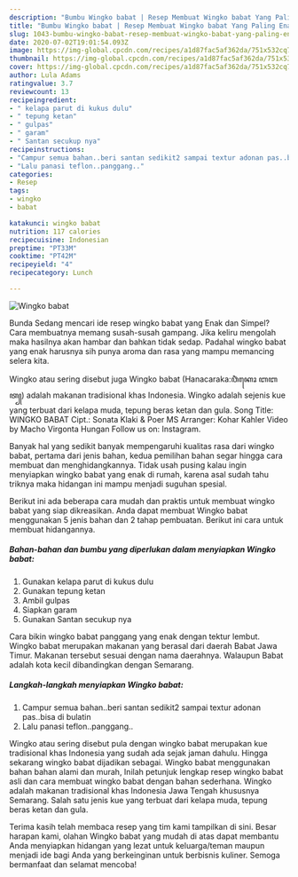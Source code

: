```yaml
---
description: "Bumbu Wingko babat | Resep Membuat Wingko babat Yang Paling Enak"
title: "Bumbu Wingko babat | Resep Membuat Wingko babat Yang Paling Enak"
slug: 1043-bumbu-wingko-babat-resep-membuat-wingko-babat-yang-paling-enak
date: 2020-07-02T19:01:54.093Z
image: https://img-global.cpcdn.com/recipes/a1d87fac5af362da/751x532cq70/wingko-babat-foto-resep-utama.jpg
thumbnail: https://img-global.cpcdn.com/recipes/a1d87fac5af362da/751x532cq70/wingko-babat-foto-resep-utama.jpg
cover: https://img-global.cpcdn.com/recipes/a1d87fac5af362da/751x532cq70/wingko-babat-foto-resep-utama.jpg
author: Lula Adams
ratingvalue: 3.7
reviewcount: 13
recipeingredient:
- " kelapa parut di kukus dulu"
- " tepung ketan"
- " gulpas"
- " garam"
- " Santan secukup nya"
recipeinstructions:
- "Campur semua bahan..beri santan sedikit2 sampai textur adonan pas..bisa di bulatin"
- "Lalu panasi teflon..panggang.."
categories:
- Resep
tags:
- wingko
- babat

katakunci: wingko babat 
nutrition: 117 calories
recipecuisine: Indonesian
preptime: "PT33M"
cooktime: "PT42M"
recipeyield: "4"
recipecategory: Lunch

---
```



![Wingko babat](https://img-global.cpcdn.com/recipes/a1d87fac5af362da/751x532cq70/wingko-babat-foto-resep-utama.jpg)

Bunda Sedang mencari ide resep wingko babat yang Enak dan Simpel? Cara membuatnya memang susah-susah gampang. Jika keliru mengolah maka hasilnya akan hambar dan bahkan tidak sedap. Padahal wingko babat yang enak harusnya sih punya aroma dan rasa yang mampu memancing selera kita.

Wingko atau sering disebut juga Wingko babat (Hanacaraka:ꦮꦶꦁꦏꦺꦴ ꦧꦧꦠ꧀) adalah makanan tradisional khas Indonesia. Wingko adalah sejenis kue yang terbuat dari kelapa muda, tepung beras ketan dan gula. Song Title: WINGKO BABAT Cipt.: Sonata Klaki &amp; Poer MS Arranger: Kohar Kahler Video by Macho Virgonta Hungan Follow us on: Instagram.

Banyak hal yang sedikit banyak mempengaruhi kualitas rasa dari wingko babat, pertama dari jenis bahan, kedua pemilihan bahan segar hingga cara membuat dan menghidangkannya. Tidak usah pusing kalau ingin menyiapkan wingko babat yang enak di rumah, karena asal sudah tahu triknya maka hidangan ini mampu menjadi suguhan spesial.


Berikut ini ada beberapa cara mudah dan praktis untuk membuat wingko babat yang siap dikreasikan. Anda dapat membuat Wingko babat menggunakan 5 jenis bahan dan 2 tahap pembuatan. Berikut ini cara untuk membuat hidangannya.

<!--inarticleads1-->

##### Bahan-bahan dan bumbu yang diperlukan dalam menyiapkan Wingko babat:

1. Gunakan  kelapa parut di kukus dulu
1. Gunakan  tepung ketan
1. Ambil  gulpas
1. Siapkan  garam
1. Gunakan  Santan secukup nya


Cara bikin wingko babat panggang yang enak dengan tektur lembut. Wingko babat merupakan makanan yang berasal dari daerah Babat Jawa Timur. Makanan tersebut sesuai dengan nama daerahnya. Walaupun Babat adalah kota kecil dibandingkan dengan Semarang. 

<!--inarticleads2-->

##### Langkah-langkah menyiapkan Wingko babat:

1. Campur semua bahan..beri santan sedikit2 sampai textur adonan pas..bisa di bulatin
1. Lalu panasi teflon..panggang..


Wingko atau sering disebut pula dengan wingko babat merupakan kue tradisional khas Indonesia yang sudah ada sejak jaman dahulu. Hingga sekarang wingko babat dijadikan sebagai. Wingko babat menggunakan bahan bahan alami dan murah, Inilah petunjuk lengkap resep wingko babat asli dan cara membuat wingko babat dengan bahan sederhana. Wingko adalah makanan tradisional khas Indonesia Jawa Tengah khususnya Semarang. Salah satu jenis kue yang terbuat dari kelapa muda, tepung beras ketan dan gula. 

Terima kasih telah membaca resep yang tim kami tampilkan di sini. Besar harapan kami, olahan Wingko babat yang mudah di atas dapat membantu Anda menyiapkan hidangan yang lezat untuk keluarga/teman maupun menjadi ide bagi Anda yang berkeinginan untuk berbisnis kuliner. Semoga bermanfaat dan selamat mencoba!
